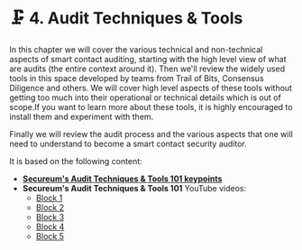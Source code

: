 # 🗜 4. Audit Techniques & Tools

In this chapter we will cover the various technical and non-technical aspects of smart contact auditing, starting with the high level view of what are audits (the entire context around it). Then we'll review the widely used tools in this space developed by teams from Trail of Bits, Consensus Diligence and others. We will cover high level aspects of these tools without getting too much into their operational or technical details which is out of scope.If you want to learn more about these tools, it is highly encouraged to install them and experiment with them.

Finally we will review the audit process and the various aspects that one will need to understand to become a smart contact security auditor.

It is based on the following content:

* [**Secureum's Audit Techniques & Tools 101 keypoints**](https://secureum.substack.com/p/audit-techniques-and-tools-101)
* **Secureum's Audit Techniques & Tools 101** YouTube videos:
  * [Block 1](https://www.youtube.com/watch?v=M0C7z3TE5Go)
  * [Block 2](https://www.youtube.com/watch?v=QstpNY1IuqM)
  * [Block 3](https://www.youtube.com/watch?v=QmD2bJUe140)
  * [Block 4](https://www.youtube.com/watch?v=jZ81ebDJVe0)
  * [Block 5](https://www.youtube.com/watch?v=dgITqd3mkDk)
